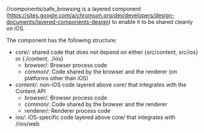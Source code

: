 //components/safe_browsing is a layered component
(https://sites.google.com/a/chromium.org/dev/developers/design-documents/layered-components-design)
to enable it to be shared cleanly on iOS.

The component has the following structure:

* core/: shared code that does not depend on either {src/content, src/ios} or {./content,
./ios}
    * browser/: Browser process code
    * common/: Code shared by the browser and the renderer (on platforms other than
  iOS)
* content/: non-iOS code layered above core/ that integrates with the Content API
    *  browser/: Browser process code
    *  common/: Code shared by the browser and the renderer
    *  renderer/: Renderer process code
* ios/: iOS-specific code layered above core/ that integrates with //ios/web
